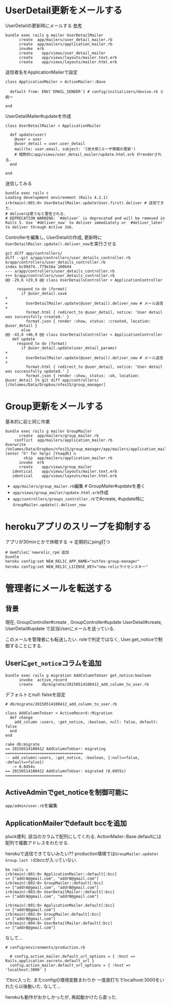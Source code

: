 # UserDetail更新をメールする

UserDetailの更新時にメールする
[参考](http://ruby-rails.hatenadiary.com/entry/20140828/1409236436)

```
bundle exec rails g mailer UserDetailMailer 
      create  app/mailers/user_detail_mailer.rb
      create  app/mailers/application_mailer.rb
      invoke  erb
      create    app/views/user_detail_mailer
      create    app/views/layouts/mailer.text.erb
      create    app/views/layouts/mailer.html.erb
```

送信者名をApplicationMailerで設定

```
class ApplicationMailer < ActionMailer::Base

  default from: ENV['EMAIL_SENDER'] # config/initializers/devise.rb と統一

end
```

UserDetailMailer#updateを作成

```
class UserDetailMailer < ApplicationMailer

  def update(user)
    @user = user
    @user_detail = user.user_detail
    mail(to: user.email, subject: '[技大祭]ユーザ情報の更新')
    # 暗黙的にapp/views/user_detail_mailer/update.html.erb がrenderされる.
  end

end
```

送信してみる

```
bundle exec rails c
Loading development environment (Rails 4.2.1)
irb(main):001:0> UserDetailMailer.update(User.first).deliver # 送信できた.
# deliverは使うなと警告される. 
# DEPRECATION WARNING: `#deliver` is deprecated and will be removed in Rails 5. Use `#deliver_now` to deliver immediately or `#deliver_later` to deliver through Active Job.
```

Controllerを編集し, UserDetailの作成, 更新時に`UserDetailMailer.update().deliver_now`を実行させる

```
git diff app/controllers/
diff --git a/app/controllers/user_details_controller.rb b/app/controllers/user_details_controller.rb
index bc99d74..f79e16a 100644
--- a/app/controllers/user_details_controller.rb
+++ b/app/controllers/user_details_controller.rb
@@ -29,6 +29,9 @@ class UserDetailsController < ApplicationController

     respond_to do |format|
       if @user_detail.save
+
+        UserDetailMailer.update(@user_detail).deliver_now # メール送信
+
         format.html { redirect_to @user_detail, notice: 'User detail was successfully created.' }
         format.json { render :show, status: :created, location: @user_detail }
       else
@@ -43,6 +46,9 @@ class UserDetailsController < ApplicationController
   def update
     respond_to do |format|
       if @user_detail.update(user_detail_params)
+
+        UserDetailMailer.update(@user_detail).deliver_now # メール送信
+
         format.html { redirect_to @user_detail, notice: 'User detail was successfully updated.' }
         format.json { render :show, status: :ok, location: @user_detail }% git diff app/controllers/                  [/Volumes/Data/Dropbox/nfes15/group_manager]
```


# Group更新をメールする

基本的に前と同じ作業

```
bundle exec rails g mailer GroupMailer
      create  app/mailers/group_mailer.rb
    conflict  app/mailers/application_mailer.rb
Overwrite /Volumes/Data/Dropbox/nfes15/group_manager/app/mailers/application_mailer.rb? (enter "h" for help) [Ynaqdh] n
        skip  app/mailers/application_mailer.rb
      invoke  erb
      create    app/views/group_mailer
   identical    app/views/layouts/mailer.text.erb
   identical    app/views/layouts/mailer.html.erb
```

* `app/mailers/group_mailer.rb`編集 # GroupMailer#updateを書く
* `app/views/group_mailer/update.html.erb`作成
* `app/controllers/groups_controller.rb`で#create, #update時に`GroupMailer.update().deliver_now`


# herokuアプリのスリープを抑制する

アプリが30minとかで休眠する -> 定期的にping打つ 

```
# Gemfileに`newrelic_rpm`追加
bundle 
heroku config:set NEW_RELIC_APP_NAME="nutfes-group-manager"
heroku config:set NEW_RELIC_LICENSE_KEY="new-relicライセンスキー"
```

# 管理者にメールを転送する

## 背景

現在,
GroupController#create , GroupController#update
UserDetail#create, UserDetail#update
で該当Userにメールを送っている.

このメールを管理者にも転送したい.
roleで判定ではなく, User.get_noticeで制御することにする.

## Userに`get_notice`コラムを追加

```
bundle exec rails g migration AddColumnToUser get_notice:boolean
      invoke  active_record
      create    db/migrate/20150514100412_add_column_to_user.rb
```

デフォルトとnull: falseを設定

```
# db/migrate/20150514100412_add_column_to_user.rb

class AddColumnToUser < ActiveRecord::Migration
  def change
    add_column :users, :get_notice, :boolean, null: false, default: false
  end
end
```

```
rake db:migrate
== 20150514100412 AddColumnToUser: migrating ==================================
-- add_column(:users, :get_notice, :boolean, {:null=>false, :default=>false})
   -> 0.0454s
== 20150514100412 AddColumnToUser: migrated (0.0455s) =========================
```

## ActiveAdminでget_noticeを制御可能に

`app/admin/user.rb`を編集

## ApplicationMailerでdefault bccを追加

pluck便利. 該当のカラムで配列にしてくれる.
ActionMailer::Base.defaultには配列で複数アドレスをわたせる.

herokuで送信できてないみたい??
production環境では`GroupMailer.update( Group.last )`のbccが入っていない.

```
be rails c
irb(main):001:0> ApplicationMailer::default[:bcc]
=> ["addrA@gmail.com", "addrB@gmail.com"]
irb(main):002:0> GroupMailer::default[:bcc]
=> ["addrA@gmail.com", "addrB@gmail.com"]
irb(main):003:0> UserDetailMailer::default[:bcc]
=> ["addrA@gmail.com", "addrB@gmail.com"]
```

```
irb(main):001:0> ApplicationMailer.default[:bcc]
=> ["addrB@gmail.com"]
irb(main):002:0> GroupMailer.default[:bcc]
=> ["addrB@gmail.com"]
irb(main):004:0> UserDetailMailer.default[:bcc]
=> ["addrB@gmail.com"]
```

なして...

```
# config/environments/production.rb

  # config.action_mailer.default_url_options = { :host => Rails.application.secrets.default_url }
  config.action_mailer.default_url_options = { :host => 'localhost:3000' }
```

でbcc入った. またconfigの環境変数まわりか
一度直打ちでlocalhost:3000をいれたら以後動いた. なして...

herokuも動作がおかしかったが, 再起動かけたら直った.
